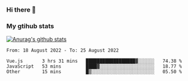 ### Hi there 👋

### My gtihub stats

[![Anurag's github stats](https://github-readme-stats.vercel.app/api?username=gaozhidong)](https://github.com/gaozhidong/github-readme-stats)

<!--START_SECTION:waka-->

```text
From: 18 August 2022 - To: 25 August 2022

Vue.js       3 hrs 31 mins   ██████████████████▓░░░░░░   74.38 %
JavaScript   53 mins         ████▓░░░░░░░░░░░░░░░░░░░░   18.77 %
Other        15 mins         █▒░░░░░░░░░░░░░░░░░░░░░░░   05.50 %
```

<!--END_SECTION:waka-->
